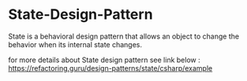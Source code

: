 # State-Design-Pattern
 
State is a behavioral design pattern that allows an object to change the behavior when its internal state changes.

for more details about State design pattern see link below : https://refactoring.guru/design-patterns/state/csharp/example
